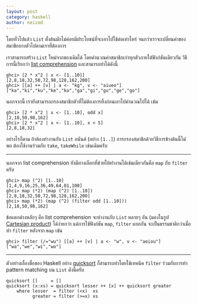 ```yaml
---
layout: post
category: haskell
author: neizod
---
```


โดยทั่วไปแล้ว `List` ตั้งต้นมักไม่ค่อยมีประโยชน์ที่จะเอาไปใช้ต่อเท่าไหร่ จนกว่าเราจะเปลี่ยนค่าของสมาชิกบางตัวไปตามเราที่ต้องการ

เราสามารถสร้าง `List` ใหม่จากของเดิมได้ โดยคำนวณค่าสมาชิกเก่าทุกตัวภายใต้ฟังก์ชันเดียวกัน วิธีการนี้เรียกว่า [list comprehension](http://en.wikipedia.org/wiki/List_comprehension) และสามารถทำได้ดังนี้

    ghci> [2 * x^2 | x <- [1..10]]
    [2,8,18,32,50,72,98,128,162,200]
    ghci> [[a] ++ [v] | a <- "kg", v <- "aiueo"]
    ["ka","ki","ku","ke","ko","ga","gi","gu","ge","go"]

นอกจากนี้ เรายังสามารถกรองสมาชิกตัวที่ไม่ต้องการทิ้งก่อนเอาไปคำนวณไปได้ เช่น

    ghci> [2 * x^2 | x <- [1..10], odd x]
    [2,18,50,98,162]
    ghci> [2 * x^2 | x <- [1..10], x < 5]
    [2,8,18,32]

อย่างไรก็ตาม ถ้าต้องทำงานกับ `List` อนันต์ (อย่าง `[1..]`) การกรองสมาชิกด้วยวิธีการข้างต้นนี้ไม่พอ ต้องใช้งานร่วมกับ `take`, `takeWhile` เช่นเดิมครับ

---

นอกจาก list comprehension ยังมีทางเลือกที่ช่วยให้ทำงานได้เช่นเดียวกันคือ `map` กับ `filter` ครับ

    ghci> map (^2) [1..10]
    [1,4,9,16,25,36,49,64,81,100]
    ghci> map (*2) (map (^2) [1..10])
    [2,8,18,32,50,72,98,128,162,200]
    ghci> map (*2) (map (^2) (filter odd [1..10]))
    [2,18,50,98,162]

ข้อแตกต่างหลักๆ คือ list comprehension จะทำงานกับ `List` หลายๆ อัน (มองในรูป [Cartesian product](http://en.wikipedia.org/wiki/Cartesian_product)) ได้ง่ายกว่า แต่การใช้ฟังก์ชัน `map`, `filter` แยกกัน จะเป็นธรรมชาติกว่าเมื่อทำ `filter` หลังจาก `map` เช่น

    ghci> filter (/="wu") [[a] ++ [v] | a <- "w", v <- "aeiou"]
    ["wa","we","wi","wo"]

---

ตัวอย่างเลื่องชื่อของ Haskell อย่าง [quicksort](http://en.wikipedia.org/wiki/Quicksort) ก็สามารถทำโดยใช้เทคนิค `filter` ร่วมกับการทำ pattern matching บน `List` ดังนี้ครับ

    quicksort []     = []
    quicksort (x:xs) = quicksort lesser ++ [x] ++ quicksort greater
        where lesser  = filter (<x)  xs
              greater = filter (>=x) xs
